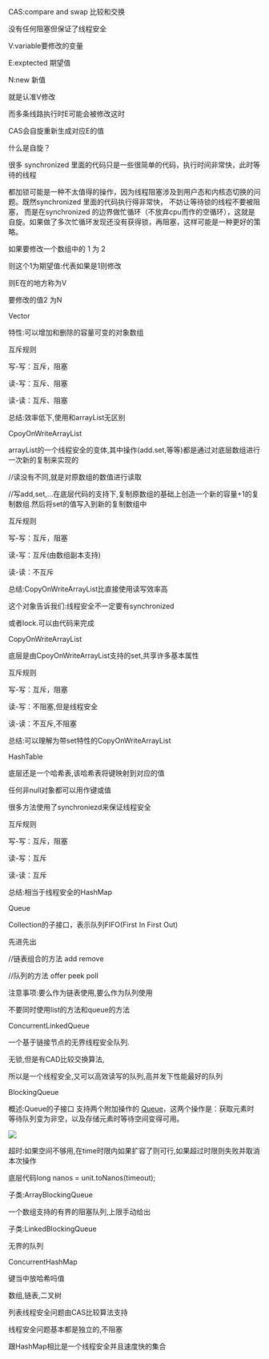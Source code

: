 CAS:compare and swap 比较和交换

没有任何阻塞但保证了线程安全

V:variable要修改的变量

E:exptected 期望值

N:new 新值

就是认准V修改

而多条线路执行时E可能会被修改这时

CAS会自旋重新生成对应E的值

什么是自旋？

很多 synchronized 里面的代码只是一些很简单的代码，执行时间非常快，此时等待的线程

都加锁可能是一种不太值得的操作，因为线程阻塞涉及到用户态和内核态切换的问题。既然synchronized 里面的代码执行得非常快， 不妨让等待锁的线程不要被阻塞， 而是在synchronized 的边界做忙循环（不放弃cpu而作的空循环），这就是自旋。如果做了多次忙循环发现还没有获得锁，再阻塞，这样可能是一种更好的策略。

  

如果要修改一个数组中的 1 为 2

则这个1为期望值:代表如果是1则修改

则E在的地方称为V

要修改的值2 为N

  

Vector

特性:可以增加和删除的容量可变的对象数组

互斥规则

写-写：互斥，阻塞

读-写：互斥、阻塞

读-读：互斥、阻塞

总结:效率低下,使用和arrayList无区别

  

CpoyOnWriteArrayList

arrayList的一个线程安全的变体,其中操作(add.set,等等)都是通过对底层数组进行一次新的复制来实现的

//读没有不同,就是对原数组的数值进行读取

//写add,set,...在底层代码的支持下,复制原数组的基础上创造一个新的容量+1的复制数组.然后将set的值写入到新的复制数组中

互斥规则

写-写：互斥，阻塞

读-写：互斥(由数组副本支持)

读-读：不互斥

总结:CopyOnWriteArrayList比直接使用读写效率高

这个对象告诉我们:线程安全不一定要有synchronized

或者lock.可以由代码来完成

  

CopyOnWriteArrayList

底层是由CpoyOnWriteArrayList支持的set,共享许多基本属性

互斥规则

写-写：互斥，阻塞

读-写：不阻塞,但是线程安全

读-读：不互斥,不阻塞

总结:可以理解为带set特性的CopyOnWriteArrayList

  

HashTable

底层还是一个哈希表,该哈希表将键映射到对应的值

任何非null对象都可以用作键或值

很多方法使用了synchroniezd来保证线程安全

互斥规则

写-写：互斥，阻塞

读-写：互斥

读-读：互斥

总结:相当于线程安全的HashMap

  

Queue

Collection的子接口，表示队列FIFO(First In First Out)

先进先出

//链表组合的方法 add remove

//队列的方法 offer peek poll

注意事项:要么作为链表使用,要么作为队列使用

不要同时使用list的方法和queue的方法

  

ConcurrentLinkedQueue

一个基于链接节点的无界线程安全队列.

无锁,但是有CAD比较交换算法,

所以是一个线程安全,又可以高效读写的队列,高并发下性能最好的队列

  

BlockingQueue

概述:Queue的子接口 支持两个附加操作的 [Queue](../../../java/util/Queue.html)，这两个操作是：获取元素时等待队列变为非空，以及存储元素时等待空间变得可用。

  

![](C:\Users\YuLi\AppData\Local\YNote\data\qq3AE958F571E4572DE9CC711939D04018\8535c2aae3fa4cf9b64537cd388168cb\ef38613a5cd7412baa34b3940fad92df.jpg)

超时:如果空间不够用,在time时限内如果扩容了则可行,如果超过时限则失败并取消本次操作

底层代码long nanos = unit.toNanos(timeout);

子类:ArrayBlockingQueue

一个数组支持的有界的阻塞队列,上限手动给出

子类:LinkedBlockingQueue

无界的队列

  

ConcurrentHashMap

键当中放哈希吗值

数组,链表,二叉树

列表线程安全问题由CAS比较算法支持

线程安全问题基本都是独立的,不阻塞

跟HashMap相比是一个线程安全并且速度快的集合